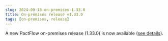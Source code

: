 ```yaml
---
slug: 2024-09-18-on-premises-1.33.0
title: On-premises release v1.33.0
tags: [on-premises, release]
---
```


A new PactFlow on-premises release (1.33.0) is now available ([see details](/docs/on-premises/releases/1.33.0)).

